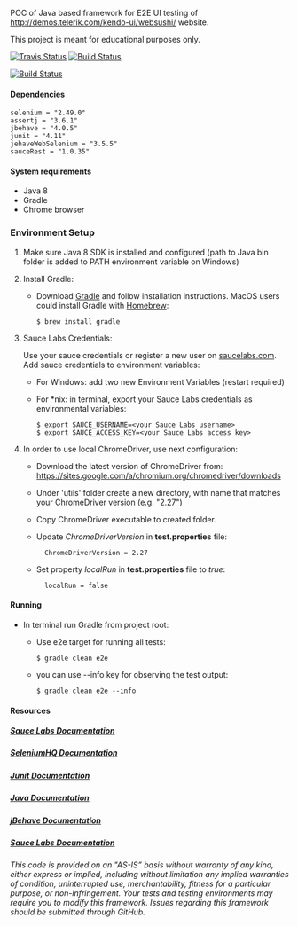POC of Java based framework for E2E UI testing of http://demos.telerik.com/kendo-ui/websushi/ website.

This project is meant for educational purposes only. 

[![Travis Status](https://travis-ci.org/testoftiramisu/AutomationTraining.svg?branch=master)](https://travis-ci.org/testoftiramisu/AutomationTraining)
[![Build Status](https://saucelabs.com/buildstatus/testoftiramisu)](https://saucelabs.com/beta/builds/3af96a86f6334729aadb86623abde508)

[![Build Status](https://saucelabs.com/browser-matrix/testoftiramisu.svg)](https://saucelabs.com/beta/builds/3af96a86f6334729aadb86623abde508)

#### Dependencies

    selenium = "2.49.0"
    assertj = "3.6.1"
    jbehave = "4.0.5"
    junit = "4.11"
    jehaveWebSelenium = "3.5.5"
    sauceRest = "1.0.35"

#### System requirements

* Java 8
* Gradle
* Chrome browser

### Environment Setup

1. Make sure Java 8 SDK is installed and configured (path to Java bin folder is added to PATH environment variable on Windows)

2. Install Gradle:
    * Download [Gradle](https://gradle.org/gradle-download/) and follow installation instructions. MacOS users could install Gradle with [Homebrew](http://brew.sh/):
    
        ```
        $ brew install gradle
        ``` 
2. Sauce Labs Credentials: 

    Use your sauce credentials or register a new user on [saucelabs.com](https://saucelabs.com/).
    Add sauce credentials to environment variables:
   
    * For Windows: add two new Environment Variables (restart required)

    * For *nix: in terminal, export your Sauce Labs credentials as environmental variables:
        ```
        $ export SAUCE_USERNAME=<your Sauce Labs username>
        $ export SAUCE_ACCESS_KEY=<your Sauce Labs access key>
        ```

3. In order to use local ChromeDriver, use next configuration:

    * Download the latest version of ChromeDriver from: https://sites.google.com/a/chromium.org/chromedriver/downloads
    
    * Under 'utils' folder create a new directory, with name that matches your ChromeDriver version (e.g. "2.27")

    * Copy ChromeDriver executable to created folder.

    * Update *ChromeDriverVersion* in **test.properties** file:

            ChromeDriverVersion = 2.27
        
    * Set property *localRun* in **test.properties** file to *true*: 
    
            localRun = false

#### Running

* In terminal run Gradle from project root:
       
    * Use e2e target for running all tests:
    
        ```
        $ gradle clean e2e
        ```

    * you can use --info key for observing the test output:

        ```
        $ gradle clean e2e --info
        ```  

#### Resources

##### [Sauce Labs Documentation](https://wiki.saucelabs.com/)

##### [SeleniumHQ Documentation](http://www.seleniumhq.org/docs/)

##### [Junit Documentation](http://junit.org/javadoc/latest/index.html)

##### [Java Documentation](https://docs.oracle.com/javase/7/docs/api/)

##### [jBehave Documentation](http://jbehave.org/reference/stable/)

##### [Sauce Labs Documentation](https://wiki.saucelabs.com/)

*This code is provided on an "AS-IS” basis without warranty of any kind, either express or implied, including without limitation any implied warranties of condition, uninterrupted use, merchantability, fitness for a particular purpose, or non-infringement. Your tests and testing environments may require you to modify this framework. Issues regarding this framework should be submitted through GitHub.*
